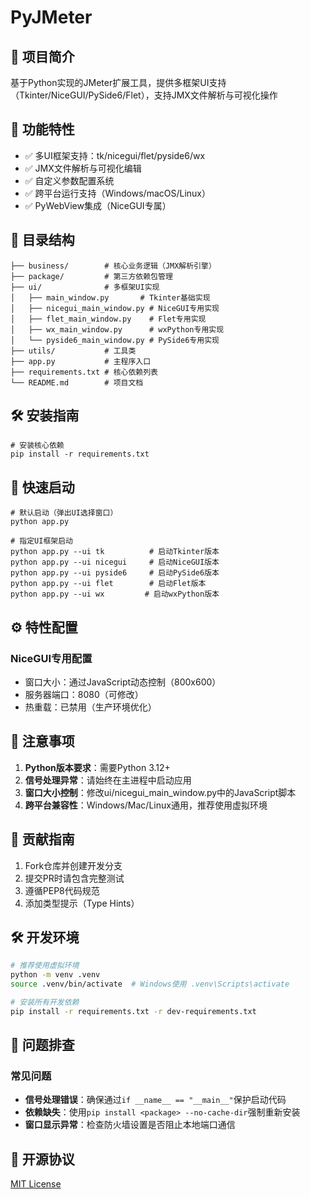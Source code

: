 # PyJMeter

## 📌 项目简介
基于Python实现的JMeter扩展工具，提供多框架UI支持（Tkinter/NiceGUI/PySide6/Flet），支持JMX文件解析与可视化操作

## 📄 功能特性
- ✅ 多UI框架支持：tk/nicegui/flet/pyside6/wx
- ✅ JMX文件解析与可视化编辑
- ✅ 自定义参数配置系统
- ✅ 跨平台运行支持（Windows/macOS/Linux）
- ✅ PyWebView集成（NiceGUI专属）

## 📁 目录结构
```
├── business/        # 核心业务逻辑（JMX解析引擎）
├── package/         # 第三方依赖包管理
├── ui/              # 多框架UI实现
│   ├── main_window.py       # Tkinter基础实现
│   ├── nicegui_main_window.py # NiceGUI专用实现
│   ├── flet_main_window.py    # Flet专用实现
│   ├── wx_main_window.py      # wxPython专用实现
│   └── pyside6_main_window.py # PySide6专用实现
├── utils/           # 工具类
├── app.py           # 主程序入口
├── requirements.txt # 核心依赖列表
└── README.md        # 项目文档
```

## 🛠️ 安装指南
```
# 安装核心依赖
pip install -r requirements.txt
```

## 🚀 快速启动
```
# 默认启动（弹出UI选择窗口）
python app.py

# 指定UI框架启动
python app.py --ui tk          # 启动Tkinter版本
python app.py --ui nicegui     # 启动NiceGUI版本
python app.py --ui pyside6     # 启动PySide6版本
python app.py --ui flet        # 启动Flet版本
python app.py --ui wx         # 启动wxPython版本
```

## ⚙️ 特性配置
### NiceGUI专用配置
- 窗口大小：通过JavaScript动态控制（800x600）
- 服务器端口：8080（可修改）
- 热重载：已禁用（生产环境优化）

## 📌 注意事项
1. **Python版本要求**：需要Python 3.12+
2. **信号处理异常**：请始终在主进程中启动应用
3. **窗口大小控制**：修改ui/nicegui_main_window.py中的JavaScript脚本
4. **跨平台兼容性**：Windows/Mac/Linux通用，推荐使用虚拟环境

## 🤝 贡献指南
1. Fork仓库并创建开发分支
2. 提交PR时请包含完整测试
3. 遵循PEP8代码规范
4. 添加类型提示（Type Hints）

## 🛠️ 开发环境
```bash
# 推荐使用虚拟环境
python -m venv .venv
source .venv/bin/activate  # Windows使用 .venv\Scripts\activate

# 安装所有开发依赖
pip install -r requirements.txt -r dev-requirements.txt
```

## 🐞 问题排查
### 常见问题
- **信号处理错误**：确保通过`if __name__ == "__main__"`保护启动代码
- **依赖缺失**：使用`pip install <package> --no-cache-dir`强制重新安装
- **窗口显示异常**：检查防火墙设置是否阻止本地端口通信

## 📜 开源协议
[MIT License](https://opensource.org/licenses/MIT)